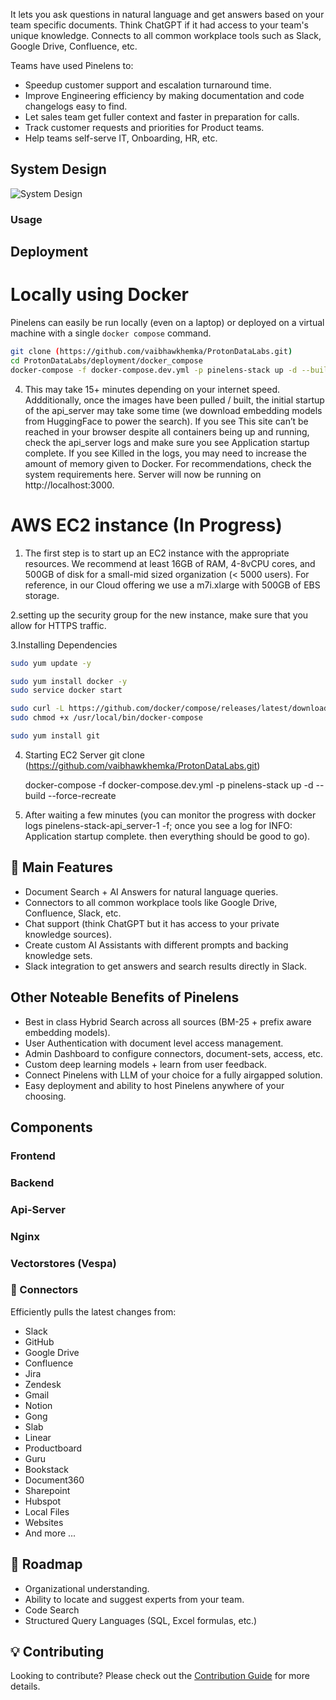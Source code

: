 It lets you ask questions in natural language and get
answers based on your team specific documents. Think ChatGPT if it had access to your team's unique
knowledge. Connects to all common workplace tools such as Slack, Google Drive, Confluence, etc.

Teams have used Pinelens to:
- Speedup customer support and escalation turnaround time.
- Improve Engineering efficiency by making documentation and code changelogs easy to find.
- Let sales team get fuller context and faster in preparation for calls.
- Track customer requests and priorities for Product teams.
- Help teams self-serve IT, Onboarding, HR, etc.

## System Design
![System Design](https://github.com/vaibhawkhemka/ProtonDataLabs/blob/main/System-Design.png?raw=true)

<h3>Usage</h3>

## Deployment

# Locally using Docker

Pinelens can easily be run locally (even on a laptop) or deployed on a virtual machine with a single
`docker compose` command. 
```bash
git clone (https://github.com/vaibhawkhemka/ProtonDataLabs.git)
cd ProtonDataLabs/deployment/docker_compose
docker-compose -f docker-compose.dev.yml -p pinelens-stack up -d --build --force-recreate
```
4. This may take 15+ minutes depending on your internet speed.
Addditionally, once the images have been pulled / built, the initial startup of the api_server may take some time (we download embedding models from HuggingFace to power the search). If you see This site can’t be reached in your browser despite all containers being up and running, check the api_server logs and make sure you see Application startup complete.
If you see Killed in the logs, you may need to increase the amount of memory given to Docker. For recommendations, check the system requirements here.
Server will now be running on http://localhost:3000.

# AWS EC2 instance (In Progress)

1. The first step is to start up an EC2 instance with the appropriate resources. We recommend at least 16GB of RAM, 4-8vCPU cores, and 500GB of disk for a small-mid sized organization (< 5000 users). For reference, in our Cloud offering we use a m7i.xlarge with 500GB of EBS storage.

2.setting up the security group for the new instance, make sure that you allow for HTTPS traffic.

3.Installing Dependencies <br>

   ```bash
   sudo yum update -y
   
   sudo yum install docker -y
   sudo service docker start
   
   sudo curl -L https://github.com/docker/compose/releases/latest/download/docker-compose-$(uname -s)-$(uname -m) -o /usr/local/bin/docker-compose
   sudo chmod +x /usr/local/bin/docker-compose
   
   sudo yum install git
   ```
4. Starting EC2 Server
   git clone (https://github.com/vaibhawkhemka/ProtonDataLabs.git)

   docker-compose -f docker-compose.dev.yml -p pinelens-stack up -d --build --force-recreate

5. After waiting a few minutes (you can monitor the progress with docker logs pinelens-stack-api_server-1 -f; once you see a log for INFO: Application startup complete. then everything should be good to go).

## 💃 Main Features 
* Document Search + AI Answers for natural language queries.
* Connectors to all common workplace tools like Google Drive, Confluence, Slack, etc.
* Chat support (think ChatGPT but it has access to your private knowledge sources).
* Create custom AI Assistants with different prompts and backing knowledge sets.
* Slack integration to get answers and search results directly in Slack.


## Other Noteable Benefits of Pinelens
* Best in class Hybrid Search across all sources (BM-25 + prefix aware embedding models).
* User Authentication with document level access management.
* Admin Dashboard to configure connectors, document-sets, access, etc.
* Custom deep learning models + learn from user feedback.
* Connect Pinelens with LLM of your choice for a fully airgapped solution.
* Easy deployment and ability to host Pinelens anywhere of your choosing.

## Components
### Frontend
### Backend
### Api-Server
### Nginx
### Vectorstores (Vespa)
### 🔌 Connectors
Efficiently pulls the latest changes from:
  * Slack
  * GitHub
  * Google Drive
  * Confluence
  * Jira
  * Zendesk
  * Gmail
  * Notion
  * Gong
  * Slab
  * Linear
  * Productboard
  * Guru
  * Bookstack
  * Document360
  * Sharepoint
  * Hubspot
  * Local Files
  * Websites
  * And more ...

## 🚧 Roadmap
* Organizational understanding.
* Ability to locate and suggest experts from your team.
* Code Search
* Structured Query Languages (SQL, Excel formulas, etc.)

## 💡 Contributing
Looking to contribute? Please check out the [Contribution Guide](CONTRIBUTING.md) for more details.
